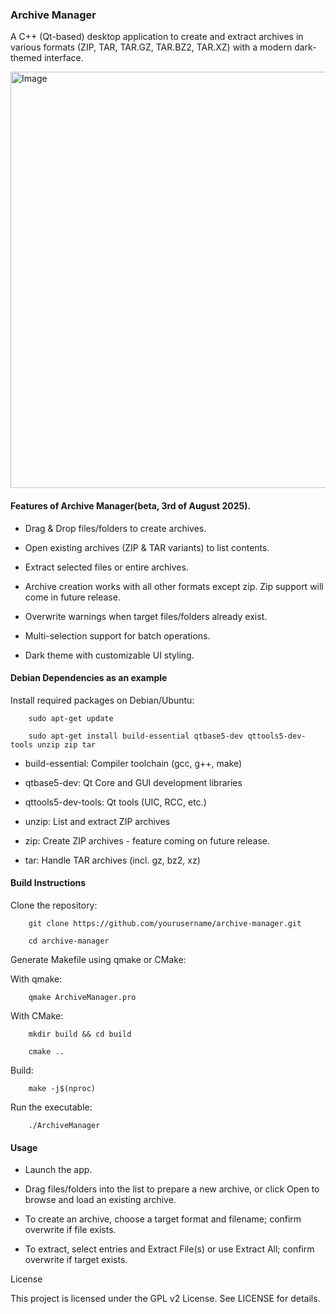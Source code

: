 ### Archive Manager 

A C++ (Qt-based) desktop application to create and extract archives in various formats (ZIP, TAR, TAR.GZ, TAR.BZ2, TAR.XZ) with a modern dark-themed interface.

<img width="955" height="666" alt="Image" src="https://github.com/user-attachments/assets/2cc4c89e-eeda-418c-a47e-0134344ab58d" />

#### Features of  Archive Manager(beta, 3rd of August 2025).


- Drag & Drop files/folders to create archives.

- Open existing archives (ZIP & TAR variants) to list contents.

- Extract selected files or entire archives.

- Archive creation works with all other formats except zip. Zip support will come in future release.

- Overwrite warnings when target files/folders already exist.

- Multi-selection support for batch operations.

- Dark theme with customizable UI styling.


#### Debian Dependencies as an example

Install required packages on Debian/Ubuntu:

		sudo apt-get update

		sudo apt-get install build-essential qtbase5-dev qttools5-dev-tools unzip zip tar

- build-essential: Compiler toolchain (gcc, g++, make)

- qtbase5-dev: Qt Core and GUI development libraries

- qttools5-dev-tools: Qt tools (UIC, RCC, etc.)

- unzip: List and extract ZIP archives

- zip: Create ZIP archives - feature coming on future release.

- tar: Handle TAR archives (incl. gz, bz2, xz)


#### Build Instructions

Clone the repository:

		git clone https://github.com/yourusername/archive-manager.git

		cd archive-manager

Generate Makefile using qmake or CMake:

With qmake:

		qmake ArchiveManager.pro

With CMake:

		mkdir build && cd build

		cmake ..

Build:

		make -j$(nproc)

Run the executable:

		./ArchiveManager



#### Usage

- Launch the app.

- Drag files/folders into the list to prepare a new archive, or click Open to browse and load an existing archive.

- To create an archive, choose a target format and filename; confirm overwrite if file exists.

- To extract, select entries and Extract File(s) or use Extract All; confirm overwrite if target exists.

License

This project is licensed under the GPL v2 License. See LICENSE for details.

